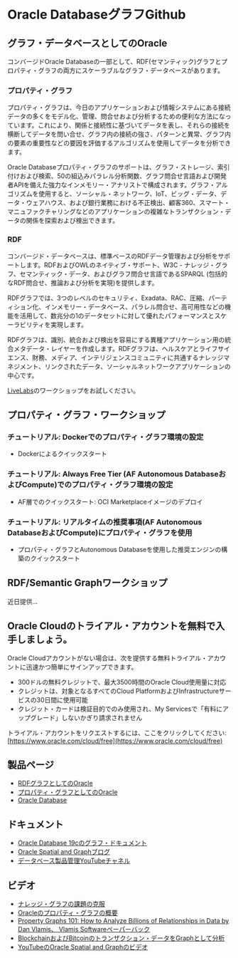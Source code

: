 # Oracle DatabaseグラフGithub

## グラフ・データベースとしてのOracle

コンバージドOracle Databaseの一部として、RDF(セマンティック)グラフとプロパティ・グラフの両方にスケーラブルなグラフ・データベースがあります。

### プロパティ・グラフ

プロパティ・グラフは、今日のアプリケーションおよび情報システムにある接続データの多くをモデル化、管理、問合せおよび分析するための便利な方法になっています。これにより、関係と接続性に基づいてデータを表し、それらの接続を横断してデータを問い合せ、グラフ内の接続の強さ、パターンと異常、グラフ内の要素の重要性などの要因を評価するアルゴリズムを使用してデータを分析できます。

Oracle Databaseプロパティ・グラフのサポートは、グラフ・ストレージ、索引付けおよび検索、50の組込みパラレル分析関数、グラフ問合せ言語および開発者APIを備えた強力なインメモリー・アナリストで構成されます。グラフ・アルゴリズムを使用すると、ソーシャル・ネットワーク、IoT、ビッグ・データ、データ・ウェアハウス、および銀行業務における不正検出、顧客360、スマート・マニュファクチャリングなどのアプリケーションの複雑なトランザクション・データの関係を探索および検出できます。

### RDF

コンバージド・データベースは、標準ベースのRDFデータ管理および分析をサポートします。RDFおよびOWLのネイティブ・サポート、W3C - ナレッジ・グラフ、セマンティック・データ、およびグラフ問合せ言語であるSPARQL (包括的なRDF問合せ、推論および分析を実現)を提供します。

RDFグラフでは、3つのレベルのセキュリティ、Exadata、RAC、圧縮、パーティション化、インメモリー・データベース、パラレル問合せ、高可用性などの機能を活用して、数兆分の1のデータセットに対して優れたパフォーマンスとスケーラビリティを実現します。

RDFグラフは、識別、統合および検出を容易にする異種アプリケーション用の統合メタデータ・レイヤーを作成します。RDFグラフは、ヘルスケアとライフサイエンス、財務、メディア、インテリジェンスコミュニティに共通するナレッジマネジメント、リンクされたデータ、ソーシャルネットワークアプリケーションの中心です。

[LiveLabs](http://developer.oracle.com/livelabs)のワークショップをお試しください。

## プロパティ・グラフ・ワークショップ

### チュートリアル: Dockerでのプロパティ・グラフ環境の設定

*   Dockerによるクイックスタート

### チュートリアル: Always Free Tier (AF Autonomous DatabaseおよびCompute)でのプロパティ・グラフ環境の設定

*   AF層でのクイックスタート: OCI Marketplaceイメージのデプロイ

### チュートリアル: リアルタイムの推奨事項(AF Autonomous DatabaseおよびCompute)にプロパティ・グラフを使用

*   プロパティ・グラフとAutonomous Databaseを使用した推奨エンジンの構築のクイックスタート

## RDF/Semantic Graphワークショップ

近日提供...

## Oracle Cloudのトライアル・アカウントを無料で入手しましょう。

Oracle Cloudアカウントがない場合は、次を提供する無料トライアル・アカウントに迅速かつ簡単にサインアップできます。

*   300ドルの無料クレジットで、最大3500時間のOracle Cloud使用量に対応
*   クレジットは、対象となるすべてのCloud PlatformおよびInfrastructureサービスの30日間に使用可能
*   クレジット・カードは検証目的でのみ使用され、My Servicesで「有料にアップグレード」しないかぎり請求されません

トライアル・アカウントをリクエストするには、ここをクリックしてください: [https://www.oracle.com/cloud/free](https://www.oracle.com/cloud/free)

## 製品ページ

*   [RDFグラフとしてのOracle](https://www.oracle.com/database/technologies/spatialandgraph/rdf-graph-features.html)
*   [プロパティ・グラフとしてのOracle](https://www.oracle.com/database/technologies/spatialandgraph/property-graph-features.html)
*   [Oracle Database](https://www.oracle.com/database/)

## ドキュメント

*   [Oracle Database 19cのグラフ・ドキュメント](https://docs.oracle.com/en/database/oracle/oracle-database/19/spatial-and-graph.html)
*   [Oracle Spatial and Graphブログ](https://blogs.oracle.com/oraclespatial/)
*   [データベース製品管理YouTubeチャネル](https://www.youtube.com/channel/UCr6mzwq_gcdsefQWBI72wIQ)

## ビデオ

*   [ナレッジ・グラフの課題の克服](https://youtu.be/csvEBI0swwo)
*   [Oracleのプロパティ・グラフの概要](https://youtube.com/watch?v=-DYVgYJPbQA&feature=youtu.be)
*   [Property Graphs 101: How to Analyze Billions of Relationships in Data by Dan Vlamis、 Vlamis Softwareペーパーバック](https://youtu.be/qaQO-mW6lFs)
*   [BlockchainおよびBitcoinのトランザクション・データをGraphとして分析](https://youtu.be/w8OEVobyhFE)
*   [YouTubeのOracle Spatial and Graphのビデオ](https://www.youtube.com/channel/UCZqBavfLlCuS0il6zNY696w)